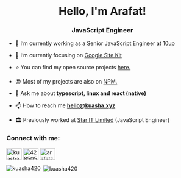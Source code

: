 <h1 align="center">Hello, I'm Arafat!</h1>
<h3 align="center">JavaScript Engineer</h3>

- 🔭 I’m currently working as a Senior JavaScript Engineer at [10up](https://10up.com/about/#employee-arafat-zahan)

- 🌱 I’m currently focusing on [Google Site Kit](https://github.com/google/site-kit-wp)

- ⭐ You can find my open source projects [here.](https://github.com/kuasha420?tab=repositories)

- 😍 Most of my projects are also on [NPM.](https://www.npmjs.com/~kuasha420)

- 💬 Ask me about **typescript, linux and react (native)**

- 📫 How to reach me **hello@kuasha.xyz**

- 🏛️ Previously worked at [Star IT Limited](https://staritltd.com/) (JavaScript Engineer)

<h3 align="left">Connect with me:</h3>
<p align="left">
<a href="https://twitter.com/kuasha420" target="blank"><img align="center" src="https://cdn.jsdelivr.net/npm/simple-icons@3.0.1/icons/twitter.svg" alt="kuasha420" height="30" width="40" /></a>
<a href="https://stackoverflow.com/users/4285052" target="blank"><img align="center" src="https://cdn.jsdelivr.net/npm/simple-icons@3.0.1/icons/stackoverflow.svg" alt="4285052" height="30" width="40" /></a>
<a href="https://fb.com/arafatzahan2018" target="blank"><img align="center" src="https://cdn.jsdelivr.net/npm/simple-icons@3.0.1/icons/facebook.svg" alt="arafatzahan2018" height="30" width="40" /></a>
</p>

<p><img align="left" src="https://github-readme-stats.vercel.app/api/top-langs?username=kuasha420&show_icons=true&theme=dark&locale=en&layout=compact" alt="kuasha420" /></p>

<p>&nbsp;<img align="center" src="https://github-readme-stats.vercel.app/api?username=kuasha420&show_icons=true&theme=dark&title_color=000000&locale=en" alt="kuasha420" /></p>
